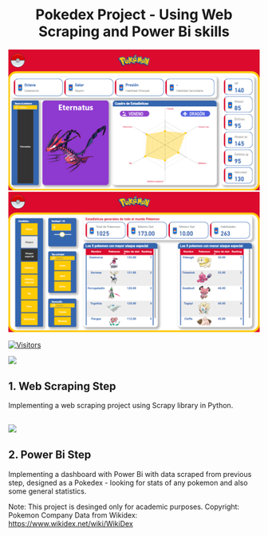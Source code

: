 <h1 align="center">
  Pokedex Project - Using Web Scraping and Power Bi skills
</h1>

<div>
  <img src="https://github.com/CarlosHIngeGeek/PersonalWebPage/blob/master/imagenes/Pokedex_Dashboard_2.PNG">
  <img src="https://github.com/CarlosHIngeGeek/PersonalWebPage/blob/master/imagenes/Pokedex_Dashboard.PNG">
</div>

[![Visitors](https://api.visitorbadge.io/api/visitors?path=https%3A%2F%2Fgithub.com%2FCarlosHIngeGeek%2FPokedex_Project&countColor=%23263759)](https://visitorbadge.io/status?path=https%3A%2F%2Fgithub.com%2FCarlosHIngeGeek%2FPokedex_Project)

<img src="https://scrapy.org/img/scrapylogo.png">
<h2>1. Web Scraping Step</h2>
Implementing a web scraping project using Scrapy library in Python.

<h2></h2>

<img src="https://seeklogo.com/images/P/power-bi-microsoft-logo-E4FC8DE4A9-seeklogo.com.png">
<h2>2. Power Bi Step</h2>
Implementing a dashboard with Power Bi with data scraped from previous step, designed as a Pokedex - looking for stats of any pokemon and also some general statistics.

Note: This project is desinged only for academic purposes.
      Copyright: Pokemon Company
      Data from Wikidex: https://www.wikidex.net/wiki/WikiDex
